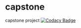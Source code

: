 # capstone
capstone project
[![Codacy Badge](https://api.codacy.com/project/badge/Grade/0b809db7c3264d72bec5fca01591fe63)](https://www.codacy.com/app/paperplate/capstone?utm_source=github.com&amp;utm_medium=referral&amp;utm_content=paperplate/capstone&amp;utm_campaign=Badge_Grade)